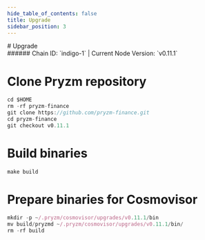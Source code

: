 ```yaml
---
hide_table_of_contents: false
title: Upgrade
sidebar_position: 3
---
```


<div class="h1-with-icon icon-pryzm">
# Upgrade
</div>
###### Chain ID: `indigo-1` | Current Node Version: `v0.11.1`


# Clone Pryzm repository
```js
cd $HOME
rm -rf pryzm-finance
git clone https://github.com/pryzm-finance.git
cd pryzm-finance
git checkout v0.11.1
 ```

# Build binaries
```js
make build
 ```

# Prepare binaries for Cosmovisor
```js
mkdir -p ~/.pryzm/cosmovisor/upgrades/v0.11.1/bin
mv build/pryzmd ~/.pryzm/cosmovisor/upgrades/v0.11.1/bin/
rm -rf build
```